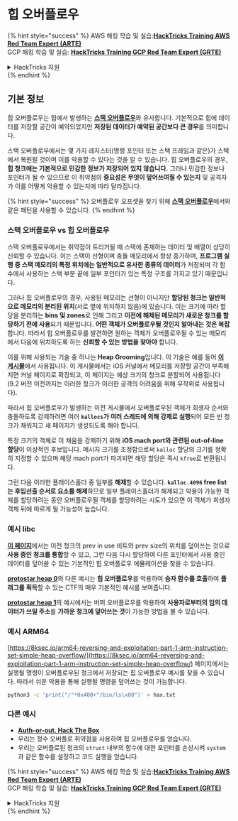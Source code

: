 # 힙 오버플로우

{% hint style="success" %}
AWS 해킹 학습 및 실습:<img src="/.gitbook/assets/arte.png" alt="" data-size="line">[**HackTricks Training AWS Red Team Expert (ARTE)**](https://training.hacktricks.xyz/courses/arte)<img src="/.gitbook/assets/arte.png" alt="" data-size="line">\
GCP 해킹 학습 및 실습: <img src="/.gitbook/assets/grte.png" alt="" data-size="line">[**HackTricks Training GCP Red Team Expert (GRTE)**<img src="/.gitbook/assets/grte.png" alt="" data-size="line">](https://training.hacktricks.xyz/courses/grte)

<details>

<summary>HackTricks 지원</summary>

* [**구독 요금제**](https://github.com/sponsors/carlospolop)를 확인하세요!
* 💬 [**디스코드 그룹**](https://discord.gg/hRep4RUj7f) 또는 [**텔레그램 그룹**](https://t.me/peass)에 **참여**하거나 **트위터** 🐦 [**@hacktricks\_live**](https://twitter.com/hacktricks\_live)**를 팔로우**하세요.
* [**HackTricks**](https://github.com/carlospolop/hacktricks) 및 [**HackTricks Cloud**](https://github.com/carlospolop/hacktricks-cloud) 깃허브 저장소에 PR을 제출하여 해킹 트릭을 공유하세요.

</details>
{% endhint %}

## 기본 정보

힙 오버플로우는 힙에서 발생하는 [**스택 오버플로우**](../stack-overflow/)와 유사합니다. 기본적으로 힙에 데이터를 저장할 공간이 예약되었지만 **저장된 데이터가 예약된 공간보다 큰 경우**를 의미합니다.

스택 오버플로우에서는 몇 가지 레지스터(명령 포인터 또는 스택 프레임과 같은)가 스택에서 복원될 것이며 이를 악용할 수 있다는 것을 알 수 있습니다. 힙 오버플로우의 경우, **힙 청크에는 기본적으로 민감한 정보가 저장되어 있지 않습니다.** 그러나 민감한 정보나 포인터가 될 수 있으므로 이 취약점의 **중요성은 무엇이 덮어쓰여질 수 있는지** 및 공격자가 이를 어떻게 악용할 수 있는지에 따라 달라집니다.

{% hint style="success" %}
오버플로우 오프셋을 찾기 위해 [**스택 오버플로우**](../stack-overflow/#finding-stack-overflows-offsets)에서와 같은 패턴을 사용할 수 있습니다.
{% endhint %}

### 스택 오버플로우 vs 힙 오버플로우

스택 오버플로우에서는 취약점이 트리거될 때 스택에 존재하는 데이터 및 배열이 상당히 신뢰할 수 있습니다. 이는 스택이 선형이며 충돌 메모리에서 항상 증가하며, **프로그램 실행 중 스택 메모리의 특정 위치에는 일반적으로 유사한 종류의 데이터**가 저장되며 각 함수에서 사용하는 스택 부분 끝에 일부 포인터가 있는 특정 구조를 가지고 있기 때문입니다.

그러나 힙 오버플로우의 경우, 사용된 메모리는 선형이 아니지만 **할당된 청크는 일반적으로 메모리의 분리된 위치**(서로 옆에 위치하지 않음)에 있습니다. 이는 크기에 따라 할당을 분리하는 **bins 및 zones**로 인해 그리고 **이전에 해제된 메모리가 새로운 청크를 할당하기 전에 사용**되기 때문입니다. **어떤 객체가 오버플로우될 것인지 알아내는 것은 복잡**합니다. 따라서 힙 오버플로우를 발견하면 원하는 객체가 오버플로우될 수 있는 메모리에서 다음에 위치하도록 하는 **신뢰할 수 있는 방법을 찾아야** 합니다.

이를 위해 사용되는 기술 중 하나는 **Heap Grooming**입니다. 이 기술은 예를 들어 [**이 게시물**](https://azeria-labs.com/grooming-the-ios-kernel-heap/)에서 사용됩니다. 이 게시물에서는 iOS 커널에서 메모리를 저장할 공간이 부족해지면 커널 페이지로 확장되고, 이 페이지는 예상 크기의 청크로 분할되어 사용됩니다(9.2 버전 이전까지는 이러한 청크가 이러한 공격의 어려움을 위해 무작위로 사용됩니다).

따라서 힙 오버플로우가 발생하는 이전 게시물에서 오버플로우된 객체가 희생자 순서와 충돌하도록 강제하려면 여러 **`kallocs`가 여러 스레드에 의해 강제로 실행**되어 모든 빈 청크가 채워지고 새 페이지가 생성되도록 해야 합니다.

특정 크기의 객체로 이 채움을 강제하기 위해 **iOS mach port와 관련된 out-of-line 할당**이 이상적인 후보입니다. 메시지 크기를 조정함으로써 `kalloc` 할당의 크기를 정확히 지정할 수 있으며 해당 mach port가 파괴되면 해당 할당은 즉시 `kfree`로 반환됩니다.

그런 다음 이러한 플레이스홀더 중 일부를 **해제**할 수 있습니다. **`kalloc.4096` free list는 후입선출 순서로 요소를 해제**하므로 일부 플레이스홀더가 해제되고 악용이 가능한 객체를 할당하려는 동안 오버플로우될 객체를 할당하려는 시도가 있으면 이 객체가 희생자 객체 뒤에 따르게 될 가능성이 높습니다.

### 예시 libc

[**이 페이지**](https://guyinatuxedo.github.io/27-edit\_free\_chunk/heap\_consolidation\_explanation/index.html)에서는 이전 청크의 prev in use 비트와 prev size의 위치를 덮어쓰는 것으로 **사용 중인 청크를 통합**할 수 있고, 그런 다음 다시 할당하여 다른 포인터에서 사용 중인 데이터를 덮어쓸 수 있는 기본적인 힙 오버플로우 에뮬레이션을 찾을 수 있습니다.

[**protostar heap 0**](https://guyinatuxedo.github.io/24-heap\_overflow/protostar\_heap0/index.html)의 다른 예시는 **힙 오버플로우**를 악용하여 **승자 함수를 호출**하여 **플래그를 획득**할 수 있는 CTF의 매우 기본적인 예시를 보여줍니다.

[**protostar heap 1**](https://guyinatuxedo.github.io/24-heap\_overflow/protostar\_heap1/index.html)의 예시에서는 버퍼 오버플로우를 악용하여 **사용자로부터의 임의 데이터가 쓰일 주소**를 **가까운 청크에 덮어쓰는 것**이 가능한 방법을 볼 수 있습니다.

### 예시 ARM64

[https://8ksec.io/arm64-reversing-and-exploitation-part-1-arm-instruction-set-simple-heap-overflow/](https://8ksec.io/arm64-reversing-and-exploitation-part-1-arm-instruction-set-simple-heap-overflow/) 페이지에서는 실행될 명령이 오버플로우된 청크에서 저장되는 힙 오버플로우 예시를 찾을 수 있습니다. 따라서 쉬운 악용을 통해 실행될 명령을 덮어쓰는 것이 가능합니다.
```bash
python3 -c 'print("/"*0x400+"/bin/ls\x00")' > hax.txt
```
### 다른 예시

* [**Auth-or-out. Hack The Box**](https://7rocky.github.io/en/ctf/htb-challenges/pwn/auth-or-out/)
* 우리는 정수 오버플로 취약점을 사용하여 힙 오버플로우를 얻습니다.
* 우리는 오버플로된 청크의 `struct` 내부의 함수에 대한 포인터를 손상시켜 `system`과 같은 함수를 설정하고 코드 실행을 얻습니다.

{% hint style="success" %}
AWS 해킹 학습 및 실습:<img src="/.gitbook/assets/arte.png" alt="" data-size="line">[**HackTricks Training AWS Red Team Expert (ARTE)**](https://training.hacktricks.xyz/courses/arte)<img src="/.gitbook/assets/arte.png" alt="" data-size="line">\
GCP 해킹 학습 및 실습: <img src="/.gitbook/assets/grte.png" alt="" data-size="line">[**HackTricks Training GCP Red Team Expert (GRTE)**<img src="/.gitbook/assets/grte.png" alt="" data-size="line">](https://training.hacktricks.xyz/courses/grte)

<details>

<summary>HackTricks 지원</summary>

* [**구독 요금제**](https://github.com/sponsors/carlospolop)를 확인하세요!
* 💬 [**디스코드 그룹**](https://discord.gg/hRep4RUj7f) 또는 [**텔레그램 그룹**](https://t.me/peass)에 **참여**하거나 **트위터** 🐦 [**@hacktricks\_live**](https://twitter.com/hacktricks\_live)**를 팔로우**하세요.
* 해킹 트릭을 공유하려면 **HackTricks** 및 **HackTricks Cloud** 깃허브 저장소로 PR을 제출하세요.

</details>
{% endhint %}
